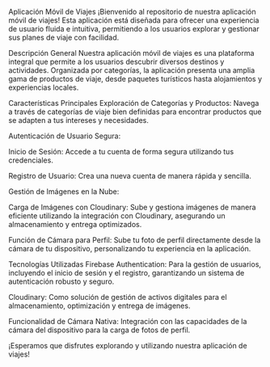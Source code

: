 Aplicación Móvil de Viajes
¡Bienvenido al repositorio de nuestra aplicación móvil de viajes! Esta aplicación está diseñada para ofrecer una experiencia de usuario fluida e intuitiva, permitiendo a los usuarios explorar y gestionar sus planes de viaje con facilidad.

Descripción General
Nuestra aplicación móvil de viajes es una plataforma integral que permite a los usuarios descubrir diversos destinos y actividades. Organizada por categorías, la aplicación presenta una amplia gama de productos de viaje, desde paquetes turísticos hasta alojamientos y experiencias locales.

Características Principales
Exploración de Categorías y Productos: Navega a través de categorías de viaje bien definidas para encontrar productos que se adapten a tus intereses y necesidades.

Autenticación de Usuario Segura:

Inicio de Sesión: Accede a tu cuenta de forma segura utilizando tus credenciales.

Registro de Usuario: Crea una nueva cuenta de manera rápida y sencilla.

Gestión de Imágenes en la Nube:

Carga de Imágenes con Cloudinary: Sube y gestiona imágenes de manera eficiente utilizando la integración con Cloudinary, asegurando un almacenamiento y entrega optimizados.

Función de Cámara para Perfil: Sube tu foto de perfil directamente desde la cámara de tu dispositivo, personalizando tu experiencia en la aplicación.

Tecnologías Utilizadas
Firebase Authentication: Para la gestión de usuarios, incluyendo el inicio de sesión y el registro, garantizando un sistema de autenticación robusto y seguro.

Cloudinary: Como solución de gestión de activos digitales para el almacenamiento, optimización y entrega de imágenes.

Funcionalidad de Cámara Nativa: Integración con las capacidades de la cámara del dispositivo para la carga de fotos de perfil.

¡Esperamos que disfrutes explorando y utilizando nuestra aplicación de viajes!
